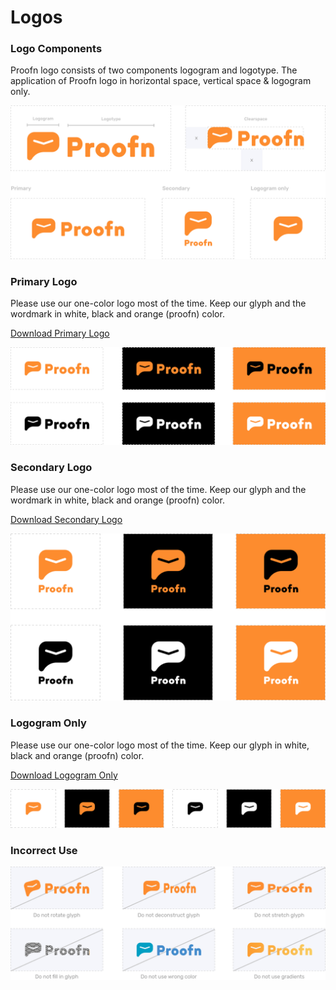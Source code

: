 # Logos

### Logo Components

Proofn logo consists of two components logogram and logotype. The application of Proofn logo in horizontal space, vertical space & logogram only.

![](.gitbook/assets/logo-components.png)

### Primary Logo

Please use our one-color logo most of the time. Keep our glyph and the wordmark in white, black and orange \(proofn\) color.   
  
[Download Primary Logo](https://dribbble.com/shots)

![](.gitbook/assets/primary-logo.png)

### Secondary Logo

Please use our one-color logo most of the time. Keep our glyph and the wordmark in white, black and orange \(proofn\) color.  
  
[Download Secondary Logo](https://dribbble.com/shots)

![](.gitbook/assets/secondary-logo.png)

### Logogram Only

Please use our one-color logo most of the time. Keep our glyph in white, black and orange \(proofn\) color.  
  
[Download Logogram Only](https://dribbble.com/shots)

![](.gitbook/assets/logogram-only.png)

### Incorrect Use

![](.gitbook/assets/incorrect%20%281%29.png)

